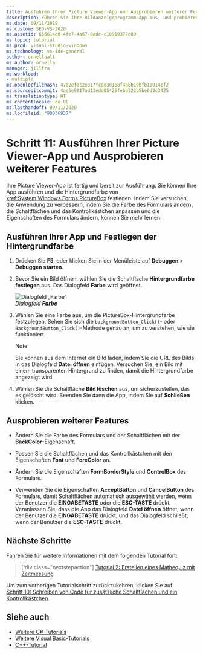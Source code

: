 ```yaml
---
title: Ausführen Ihrer Picture Viewer-App und Ausprobieren weiterer Features
description: Führen Sie Ihre Bildanzeigeprogramm-App aus, und probieren Sie weitere Funktionen im Tutorial zum Erstellen eines Bildanzeigeprogramms aus.
ms.date: 09/11/2019
ms.custom: SEO-VS-2020
ms.assetid: 656614d0-4fe7-4a67-8edc-c10919377d09
ms.topic: tutorial
ms.prod: visual-studio-windows
ms.technology: vs-ide-general
author: ornellaalt
ms.author: ornella
manager: jillfra
ms.workload:
- multiple
ms.openlocfilehash: 47a2efac2e317fc8e3d168f4b8b19bfb10014cf2
ms.sourcegitcommit: 4ae5e9817ad13edd05425febb322b5be6d3c3425
ms.translationtype: HT
ms.contentlocale: de-DE
ms.lasthandoff: 09/11/2020
ms.locfileid: "90036937"
---
```

# <a name="step-11-run-your-picture-viewer-app-and-try-other-features"></a>Schritt 11: Ausführen Ihrer Picture Viewer-App und Ausprobieren weiterer Features

Ihre Picture Viewer-App ist fertig und bereit zur Ausführung. Sie können Ihre App ausführen und die Hintergrundfarbe von <xref:System.Windows.Forms.PictureBox> festlegen. Indem Sie versuchen, die Anwendung zu verbessern, indem Sie die Farbe des Formulars ändern, die Schaltflächen und das Kontrollkästchen anpassen und die Eigenschaften des Formulars ändern, können Sie mehr lernen.

## <a name="how-to-run-your-app-and-set-the-background-color"></a>Ausführen Ihrer App und Festlegen der Hintergrundfarbe

1. Drücken Sie **F5**, oder klicken Sie in der Menüleiste auf **Debuggen** > **Debuggen starten**.

1. Bevor Sie ein Bild öffnen, wählen Sie die Schaltfläche **Hintergrundfarbe festlegen** aus. Das Dialogfeld **Farbe** wird geöffnet.

     ![Dialogfeld „Farbe“](../ide/media/express_colordialog.png)<br/>
*Dialogfeld* ***Farbe***

1. Wählen Sie eine Farbe aus, um die PictureBox-Hintergrundfarbe festzulegen. Sehen Sie sich die `backgroundButton_Click()`- oder `BackgroundButton_Click()`-Methode genau an, um zu verstehen, wie sie funktioniert.

    > [!NOTE]
    > Sie können aus dem Internet ein Bild laden, indem Sie die URL des Bilds in das Dialogfeld **Datei öffnen** einfügen. Versuchen Sie, ein Bild mit einem transparenten Hintergrund zu finden, damit die Hintergrundfarbe angezeigt wird.

1. Wählen Sie die Schaltfläche **Bild löschen** aus, um sicherzustellen, das es gelöscht wird. Beenden Sie dann die App, indem Sie auf **Schließen** klicken.

## <a name="try-other-features"></a>Ausprobieren weiterer Features

* Ändern Sie die Farbe des Formulars und der Schaltflächen mit der **BackColor**-Eigenschaft.

* Passen Sie die Schaltflächen und das Kontrollkästchen mit den Eigenschaften **Font** und **ForeColor** an.

* Ändern Sie die Eigenschaften **FormBorderStyle** und **ControlBox** des Formulars.

* Verwenden Sie die Eigenschaften **AcceptButton** und **CancelButton** des Formulars, damit Schaltflächen automatisch ausgewählt werden, wenn der Benutzer die **EINGABETASTE** oder die **ESC-TASTE** drückt. Veranlassen Sie, dass die App das Dialogfeld **Datei öffnen** öffnet, wenn der Benutzer die **EINGABETASTE** drückt, und das Dialogfeld schließt, wenn der Benutzer die **ESC-TASTE** drückt.

## <a name="next-steps"></a>Nächste Schritte

Fahren Sie für weitere Informationen mit dem folgenden Tutorial fort:

> [!div class="nextstepaction"]
> [Tutorial 2: Erstellen eines Mathequiz mit Zeitmessung](../ide/tutorial-2-create-a-timed-math-quiz.md)

Um zum vorherigen Tutorialschritt zurückzukehren, klicken Sie auf [Schritt 10: Schreiben von Code für zusätzliche Schaltflächen und ein Kontrollkästchen](../ide/step-10-write-code-for-additional-buttons-and-a-check-box.md).

## <a name="see-also"></a>Siehe auch

* [Weitere C#-Tutorials](/visualstudio/get-started/csharp/)
* [Weitere Visual Basic-Tutorials](/visualstudio/get-started/visual-basic/)
* [C++-Tutorial](/cpp/get-started/tutorial-console-cpp)
